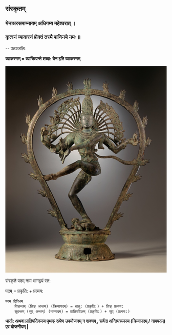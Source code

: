 ## संस्कृतम्

### येनाक्षरसमाम्नायम् अधिगम्य महेश्वरात् ।

### कृत्स्नं व्याकरणं प्रोक्तं तस्मै पाणिनये नमः ॥

-- पतञ्जलिः 


**व्याकरणम् = व्याक्रियन्ते शब्दा: येन इति व्याकरणम्**


![नटराजराज](./imgs/nataraj2.jpg)

संस्कृते पदम् नाम भागद्वयं स्त:

पदम् = प्रकृति: + प्रत्यय:

```
पदम् द्विविधम्
	तिङन्तम् (तिङ् अन्तम्) (क्रियापदम्) = धातु: (प्रकृति:) + तिङ् प्रत्यय:
	सुबन्तम् (सुप् अन्तम्) (नामपदम्) = प्रातिपदिकम् (प्रकृति:) + सुप् (प्रत्यय:)
```

**धातो: अथवा प्रातिपदिकस्य पृथक् रूपेण उपयोजनम् न शक्यम् , सर्वदा अन्तिमरूपस्य (क्रियापदम् / नामपदम्) एव योजनीयम् |**
